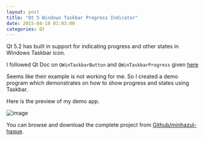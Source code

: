 ```yaml
---
layout: post
title: "Qt 5 Windows Taskbar Progress Indicator"
date: 2015-04-18 01:03:00
categories: Qt
---
```

Qt 5.2 has built in support for indicating progress and other states in
Windows Taskbar icon.

I followed Qt Doc on `QWinTaskbarButton` and `QWinTaskbarProgress` given [here](http://doc.qt.io/qt-5/qtwinextras-overview.html)

Seems like their example is not working for me. So I created a demo program which demonstrates on how to show progress and states using Taskbar.

Here is the preview of my demo app.

![image](https://raw.githubusercontent.com/minhazul-haque/WinTaskbarExample/master/preview.gif)

You can browse and download the complete project from [Github/minhazul-haque](https://github.com/minhazul-haque/WinTaskbarExample).
